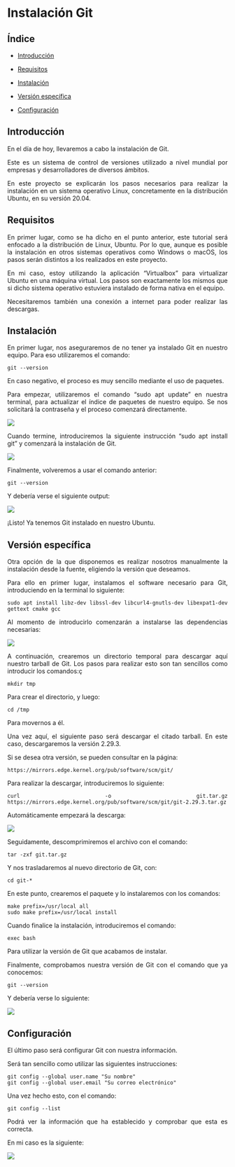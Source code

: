 # Instalación Git

## Índice
* [Introducción](#introducción)  
<a name="introducción"/>

* [Requisitos](#requisitos)  
<a name="requisitos"/>

* [Instalación](#instalación)  
<a name="instalación"/>

* [Versión específica](#versión-específica)  
<a name="versión-específica"/>

* [Configuración](#configuración)  
<a name="configuración"/>

<div align="justify">

  ## Introducción
  En el día de hoy, llevaremos a cabo la instalación de Git.
  
  Este es un sistema de control de versiones utilizado a nivel mundial por empresas y desarrolladores de diversos ámbitos.
  
  En este proyecto se explicarán los pasos necesarios para realizar la instalación en un sistema operativo Linux, concretamente en la distribución Ubuntu, en su versión 20.04.
  
  ## Requisitos
  En primer lugar, como se ha dicho en el punto anterior, este tutorial será enfocado a la distribución de Linux, Ubuntu. Por lo que, aunque es posible la instalación en otros sistemas operativos como Windows o macOS, los pasos serán distintos a los realizados en este proyecto.
  
  En mi caso, estoy utilizando la aplicación “Virtualbox” para virtualizar Ubuntu en una máquina virtual. Los pasos son exactamente los mismos que si dicho sistema operativo estuviera instalado de forma nativa en el equipo.
  
  Necesitaremos también una conexión a internet para poder realizar las descargas.
  
  ## Instalación
  En primer lugar, nos aseguraremos de no tener ya instalado Git en nuestro equipo. Para eso utilizaremos el comando:
  
    git --version
  
  En caso negativo, el proceso es muy sencillo mediante el uso de paquetes. 
  
  Para empezar, utilizaremos el comando “sudo apt update” en nuestra terminal, para actualizar el índice de paquetes de nuestro equipo. Se nos solicitará la contraseña y el proceso comenzará directamente.
  
  <img src="img/update.png"> 
  
  Cuando termine, introduciremos la siguiente instrucción “sudo apt install git” y comenzará la instalación de Git.
  
  <img src="img/install.png"> 
  
  Finalmente, volveremos a usar el comando anterior:
  
    git --version 
  
  Y debería verse el siguiente output:
  
  <img src="img/2.25.png"> 
  
  ¡Listo! Ya tenemos Git instalado en nuestro Ubuntu.
  
  ## Versión específica
  Otra opción de la que disponemos es realizar nosotros manualmente la instalación desde la fuente, eligiendo la versión que deseamos. 
  
  Para ello en primer lugar, instalamos el software necesario para Git, introduciendo en la terminal lo siguiente: 
  
    sudo apt install libz-dev libssl-dev libcurl4-gnutls-dev libexpat1-dev gettext cmake gcc
  
  Al momento de introducirlo comenzarán a instalarse las dependencias necesarias:
  
  <img src="img/install2.png"> 
  
  A continuación, crearemos un directorio temporal para descargar aquí nuestro tarball de Git. Los pasos para realizar esto son tan sencillos como introducir los comandos:ç
  
    mkdir tmp
  
  Para crear el directorio, y luego: 
  
    cd /tmp 
  
  Para movernos a él.
  
  Una vez aquí, el siguiente paso será descargar el citado tarball. En este caso, descargaremos la versión 2.29.3.
  
  Si se desea otra versión, se pueden consultar en la página: 
  
    https://mirrors.edge.kernel.org/pub/software/scm/git/
  
  Para realizar la descargar, introduciremos lo siguiente: 
  
    curl -o git.tar.gz https://mirrors.edge.kernel.org/pub/software/scm/git/git-2.29.3.tar.gz
  
  Automáticamente empezará la descarga:
  
  <img src="img/tar.png">
  
  Seguidamente, descomprimiremos el archivo con el comando: 
  
    tar -zxf git.tar.gz
  
  Y nos trasladaremos al nuevo directorio de Git, con:
  
    cd git-*
  
  En este punto, crearemos el paquete y lo instalaremos con los comandos:
  
    make prefix=/usr/local all
    sudo make prefix=/usr/local install
  
  Cuando finalice la instalación, introduciremos el comando:
  
    exec bash
  
  Para utilizar la versión de Git que acabamos de instalar.
  
  Finalmente, comprobamos nuestra versión de Git con el comando que ya conocemos: 
  
    git --version
  
  Y debería verse lo siguiente: 
  
  <img src="img/2.29.png">
  
  ## Configuración
  El último paso será configurar Git con nuestra información. 
  
  Será tan sencillo como utilizar las siguientes instrucciones:
  
    git config --global user.name "Su nombre"
    git config --global user.email "Su correo electrónico"
  
  Una vez hecho esto, con el comando:
  
    git config --list
  
  Podrá ver la información que ha establecido y comprobar que esta es correcta.
  
  En mi caso es la siguiente: 
  
  <img src="img/config.png">
  
</div>
